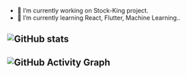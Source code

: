 - 🚀 I’m currently working on Stock-King project.
- 🌱 I’m currently learning React, Flutter, Machine Learning..

## ![GitHub stats](https://github-readme-stats.vercel.app/api?username=qwa310&show_icons=true)  
## ![GitHub Activity Graph](https://activity-graph.herokuapp.com/graph?username=qwa310)



<!--
### Hi there 👋,  
I'm currently studying in the Department of IT Convergence and Application Engineering from Pukyong National University.
Skills: PYTHON / FLUTTER / KOTLIN / JAVA
- 🔭 I’m currently working on Stock-King project 
- 🌱 I’m currently learning React, Flutter, Machine Learning.. 
[<img src='https://cdn.jsdelivr.net/npm/simple-icons@3.0.1/icons/github.svg' alt='github' height='40'>](https://github.com/qwa310)  
![GitHub stats](https://github-readme-stats.vercel.app/api?username=qwa310&show_icons=true)  
![GitHub Activity Graph](https://activity-graph.herokuapp.com/graph?username=qwa310)  
-->
